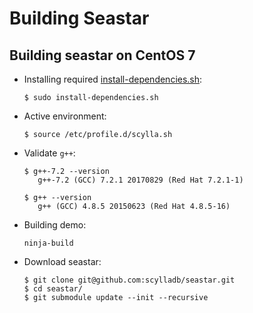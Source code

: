 # Building Seastar

## Building seastar on CentOS 7
- Installing required [install-dependencies.sh](install-dependencies.sh):

    ```$ sudo install-dependencies.sh```
    
- Active environment:

     ```$ source /etc/profile.d/scylla.sh```
     
 - Validate `g++`:
   
   ```
   $ g++-7.2 --version
      g++-7.2 (GCC) 7.2.1 20170829 (Red Hat 7.2.1-1)

   $ g++ --version
      g++ (GCC) 4.8.5 20150623 (Red Hat 4.8.5-16)
     ```
     
  - Building demo:
  
    ```ninja-build```
    
  - Download seastar:
     ```
     $ git clone git@github.com:scylladb/seastar.git
     $ cd seastar/
     $ git submodule update --init --recursive
     ```



